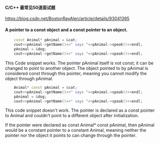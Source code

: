
#### C/C++ 最常见50道面试题
https://blog.csdn.net/BostonRayAlen/article/details/93041395



#### A pointer to a const object and a const pointer to an object. 
```cpp
    const Animal* pAnimal = &cat;
    cout<<pAnimal->getName()<<" says "<<pAnimal->speak()<<endl;
    pAnimal = &dog;
    cout<<pAnimal->getName()<<" says "<<pAnimal->speak()<<endl;
```
This Code snippet works. The pointer pAnimal itself is not const; it can be changed to point to another object. The object pointed to by pAnimal is considered const through this pointer, meaning you cannot modify the object through pAnimal.

```cpp
    Animal* const pAnimal = &cat;
    cout<<pAnimal->getName()<<" says "<<pAnimal->speak()<<endl;
    pAnimal = &dog;
    cout<<pAnimal->getName()<<" says "<<pAnimal->speak()<<endl;
```
This code snippet doesn't work. The pointer is declared as a const pointer to Animal and couldn't point to a different object after initialization. <br>

If the pointer were declared as const Animal* const pAnimal, then pAnimal would be a constant pointer to a constant Animal, meaning neither the pointer nor the object it points to can change through the pointer.







